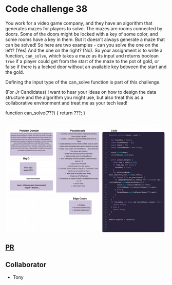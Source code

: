 # Code challenge 38

You work for a video game company, and they have an algorithm that generates mazes for players to solve. The mazes are rooms connected by doors. Some of the doors might be locked with a key of some color, and some rooms have a key in them. But it doesn’t always generate a maze that can be solved! So here are two examples - can you solve the one on the left? (Yes) And the one on the right? (No). So your assignment is to write a function, `can_solve`, which takes a maze as its input and returns boolean `true` if a player could get from the start of the maze to the pot of gold, or false if there is a locked door without an available key between the start and the gold.

Defining the input type of the can_solve function is part of this challenge.

(For Jr Candidates) I want to hear your ideas on how to design the data structure and the algorithm you might use, but also treat this as a collaborative environment and treat me as your tech lead!

function can_solve(???) {
  return ???;
}


## ![UML](./maze.png)

## [PR](https://github.com/SarahTek/data-structures-and-algorithms-401/pull/96)

## Collaborator

- Tony

